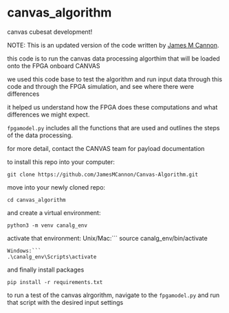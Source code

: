 # canvas_algorithm
canvas cubesat development!

NOTE: This is an updated version of the code written by [James M Cannon](https://github.com/JamesMCannon/Canvas-Algorithm).

this code is to run the canvas data processing algorthim that will be loaded onto the FPGA onboard CANVAS

we used this code base to test the algorithm and run input data through this code and through the FPGA simulation, and see where there were differences

it helped us understand how the FPGA does these computations and what differences we might expect.

```fpgamodel.py``` includes all the functions that are used and outlines the steps of the data processing.

for more detail, contact the CANVAS team for payload documentation

to install this repo into your computer: 
```
git clone https://github.com/JamesMCannon/Canvas-Algorithm.git
```

move into your newly cloned repo:
```
cd canvas_algorithm
```

and create a virtual environment:
```
python3 -m venv canalg_env
```

activate that environment:
Unix/Mac:```
source canalg_env/bin/activate
```
Windows:```
.\canalg_env\Scripts\activate
```

and finally install packages
```
pip install -r requirements.txt
```

to run a test of the canvas alrgorithm, navigate to the ```fpgamodel.py``` and run that script with the desired input settings
